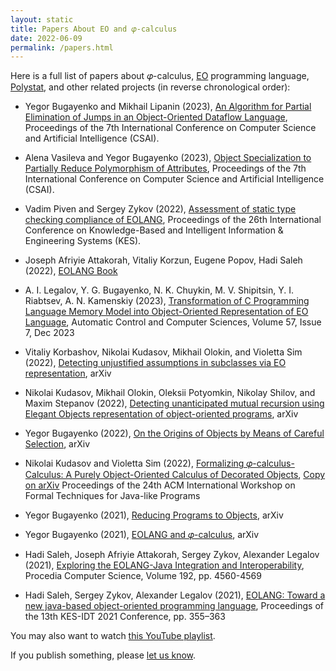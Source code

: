 ```yaml
---
layout: static
title: Papers About EO and 𝜑-calculus
date: 2022-06-09
permalink: /papers.html
---
```


Here is a full list of papers about 𝜑-calculus,
[EO](https://www.eolang.org) programming language,
[Polystat](https://www.polystat.org),
and other related projects (in reverse chronological order):

* Yegor Bugayenko and Mikhail Lipanin (2023),
[An Algorithm for Partial Elimination of Jumps in an Object-Oriented Dataflow Language](https://dl.acm.org/doi/10.1145/3638584.3638679),
Proceedings of the 7th International Conference on Computer Science and Artificial Intelligence (CSAI).

* Alena Vasileva and Yegor Bugayenko (2023),
[Object Specialization to Partially Reduce Polymorphism of Attributes](https://dl.acm.org/doi/10.1145/3638584.3638674),
Proceedings of the 7th International Conference on Computer Science and Artificial Intelligence (CSAI).

* Vadim Piven and Sergey Zykov (2022),
[Assessment of static type checking compliance of EOLANG](https://www.sciencedirect.com/science/article/pii/S1877050922013795),
Proceedings of the 26th International Conference on Knowledge-Based and Intelligent Information & Engineering Systems (KES).

* Joseph Afriyie Attakorah, Vitaliy Korzun, Eugene Popov, Hadi Saleh (2022),
[EOLANG Book](https://www.objectionary.com/eo-book/book.pdf)

* A. I. Legalov, Y. G. Bugayenko, N. K. Chuykin, M. V. Shipitsin, Y. I. Riabtsev, A. N. Kamenskiy (2023),
[Transformation of C Programming Language Memory Model into Object-Oriented Representation of EO Language](https://dl.acm.org/doi/10.3103/S0146411623070088),
Automatic Control and Computer Sciences, Volume 57, Issue 7, Dec 2023

* Vitaliy Korbashov, Nikolai Kudasov, Mikhail Olokin, and Violetta Sim (2022),
[Detecting unjustified assumptions in subclasses via EO representation](https://arxiv.org/abs/2209.01803),
arXiv

* Nikolai Kudasov, Mikhail Olokin, Oleksii Potyomkin, Nikolay Shilov, and Maxim Stepanov (2022),
[Detecting unanticipated mutual recursion using Elegant Objects representation of object-oriented programs](https://arxiv.org/abs/2209.01803),
arXiv

* Yegor Bugayenko (2022),
[On the Origins of Objects by Means of Careful Selection](https://arxiv.org/abs/2206.02585),
arXiv

* Nikolai Kudasov and Violetta Sim (2022),
[Formalizing 𝜑-calculus-Calculus: A Purely Object-Oriented Calculus of Decorated Objects](https://dl.acm.org/doi/10.1145/3611096.3611103), [Copy on arXiv](https://arxiv.org/abs/2204.07454)
Proceedings of the 24th ACM International Workshop on Formal Techniques for Java-like Programs

* Yegor Bugayenko (2021),
[Reducing Programs to Objects](https://arxiv.org/abs/2112.11988),
arXiv

* Yegor Bugayenko (2021),
[EOLANG and 𝜑-calculus](https://arxiv.org/abs/2111.13384),
arXiv

* Hadi Saleh, Joseph Afriyie Attakorah, Sergey Zykov, Alexander Legalov (2021),
[Exploring the EOLANG-Java Integration and Interoperability](https://www.sciencedirect.com/science/article/pii/S1877050921019736),
Procedia Computer Science, Volume 192, pp. 4560-4569

* Hadi Saleh, Sergey Zykov, Alexander Legalov (2021),
[EOLANG: Toward a new java-based object-oriented programming language](https://link.springer.com/chapter/10.1007/978-981-16-2765-1_30),
Proceedings of the 13th KES-IDT 2021 Conference, pp. 355–363

You may also want to watch
[this YouTube playlist](https://www.youtube.com/playlist?list=PLaIsQH4uc08wnU7X5ZKdDHjJ8zOb1sUIl).

If you publish something, please [let us know](mailto:team@eolang.org).
